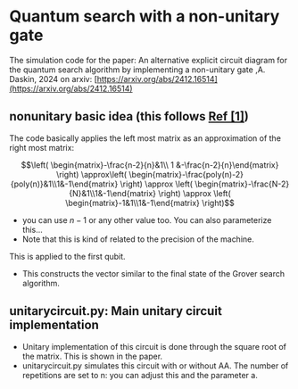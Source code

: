 # Quantum search with a non-unitary gate
The simulation code for the paper: An alternative explicit circuit diagram for the quantum search algorithm by implementing a non-unitary gate
,A. Daskin, 2024
on arxiv: [https://arxiv.org/abs/2412.16514](https://arxiv.org/abs/2412.16514)
## nonunitary basic idea (this follows [Ref [1]](https://arxiv.org/pdf/quant-ph/9801041))

The code basically applies the left most matrix as an approximation of the right most matrix:
```math
\left( \begin{matrix}-\frac{n-2}{n}&1\\ 1 &-\frac{n-2}{n}\end{matrix} \right) \approx\left( \begin{matrix}-\frac{poly(n)-2}{poly(n)}&1\\1&-1\end{matrix} \right) \approx \left( \begin{matrix}-\frac{N-2}{N}&1\\1&-1\end{matrix} \right) \approx \left( \begin{matrix}-1&1\\1&-1\end{matrix} \right)
```
   - you can use $n-1$ or any other value too. You can also parameterize this...
   - Note that this is kind of related to the precision of the machine.

This is applied to the first qubit.
- This constructs the vector similar to the final state of the Grover search algorithm. 

## unitarycircuit.py: Main unitary circuit implementation
- Unitary implementation of this circuit is done through the square root of the matrix. This is shown in the paper.
- unitarycircuit.py simulates this circuit with or without AA. The number of repetitions are set to n: you can adjust this and the parameter a.
